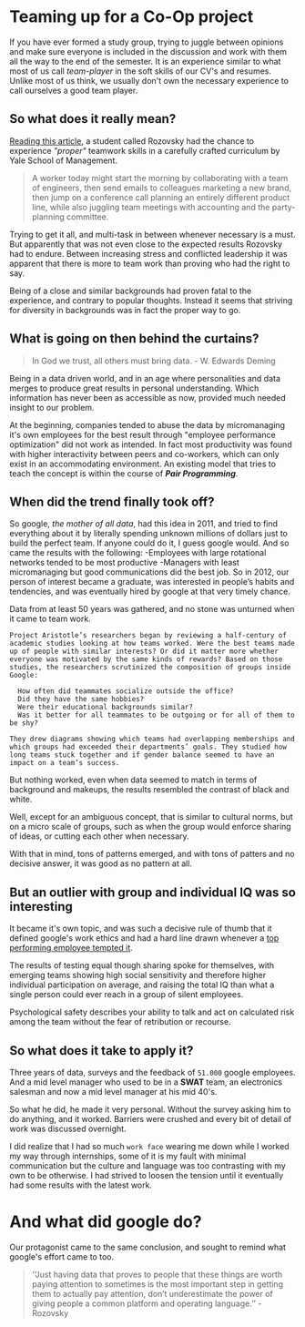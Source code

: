 # Teaming up for a Co-Op project

If you have ever formed a study group, trying to juggle between opinions and make sure everyone is included in the discussion and work with them all the way to the end of the semester. It is an experience similar to what most of us call *team-player* in the soft skills of our CV's and resumes. Unlike  most of us think, we usually don't own the necessary experience to call ourselves a good team player.

## So what does it really mean?

[Reading this article](https://www.nytimes.com/2016/02/28/magazine/what-google-learned-from-its-quest-to-build-the-perfect-team.html), a student called Rozovsky had the chance to experience *"proper"* teamwork skills in a carefully crafted curriculum by Yale School of Management. 

> A worker today might start the morning by collaborating with a team of engineers, then send emails to colleagues marketing a new brand, then jump on a conference call planning an entirely different product line, while also juggling team meetings with accounting and the party-planning committee.

Trying to get it all, and multi-task in between whenever necessary is a must. But apparently that was not even close to the expected results Rozovsky had to endure. Between increasing stress and conflicted leadership it was apparent that there is more to team work than proving who had the right to say.

Being of a close and similar backgrounds had proven fatal to the experience, and contrary to popular thoughts. Instead it seems that striving for diversity in backgrounds was in fact the proper way to go.

## What is going on then behind the curtains?
> In God we trust, all others must bring data. - W. Edwards Deming

Being in a data driven world, and in an age where personalities and data merges to produce great results in personal understanding. Which information has never been as accessible as now, provided much needed insight to our problem.

At the beginning, companies tended to abuse the data by micromanaging it's own employees for the best result through "employee performance optimization" did not work as intended. In fact most productivity was found with higher interactivity between peers and co-workers, which can only exist in an accommodating environment. An existing model that tries to teach the concept is within the course of ***Pair Programming***.

## When did the trend finally took off?

So google, *the mother of all data*, had this idea in 2011, and tried to find everything about it by literally spending unknown millions of dollars just to build the perfect team. If anyone could do it, I guess google would. And so came the results with the following: 
-Employees with large rotational networks tended to be most productive
-Managers with least micromanaging but good communications did the best job.
So in 2012, our person of interest became a graduate, was interested in people’s habits and tendencies, and was eventually hired by google at that very timely chance.

Data from at least 50 years was gathered, and no stone was unturned when it came to team work.

```
Project Aristotle’s researchers began by reviewing a half-century of academic studies looking at how teams worked. Were the best teams made up of people with similar interests? Or did it matter more whether everyone was motivated by the same kinds of rewards? Based on those studies, the researchers scrutinized the composition of groups inside Google:

  How often did teammates socialize outside the office? 
  Did they have the same hobbies? 
  Were their educational backgrounds similar? 
  Was it better for all teammates to be outgoing or for all of them to be shy? 

They drew diagrams showing which teams had overlapping memberships and which groups had exceeded their departments’ goals. They studied how long teams stuck together and if gender balance seemed to have an impact on a team’s success.
```
But nothing worked, even when data seemed to match in terms of background and makeups, the results resembled the contrast of black and white.

Well, except for an ambiguous concept, that is similar to cultural norms, but on a micro scale of groups, such as when the group would enforce sharing of ideas, or cutting each other when necessary. 

With that in mind, tons of patterns emerged, and with tons of patters and no decisive answer, it was good as no pattern at all.

## But an outlier with group and individual IQ was so interesting
It became it's own topic, and was such a decisive rule of thumb that it defined google's work ethics and had a hard line drawn whenever a [top performing employee tempted it](https://en.wikipedia.org/wiki/Google%27s_Ideological_Echo_Chamber).

The results of testing equal though sharing spoke for themselves, with emerging teams showing high social sensitivity and therefore higher individual participation on average, and raising the total IQ than what a single person could ever reach in a group of silent employees.

Psychological safety describes your ability to talk and act on calculated risk among the team without the fear of retribution or recourse. 

## So what does it take to apply it?

Three years of data, surveys and the feedback of `51.000` google employees. And a mid level manager who used to be in a **SWAT** team, an electronics salesman and now a mid level manager at his mid 40's.

So what he did, he made it very personal. Without the survey asking him to do anything, and it worked. Barriers were crushed and every bit of detail of work was discussed overnight. 

I did realize that I had so much `work face` wearing me down while I worked my way through internships, some of it is my fault with minimal communication but the culture and language was too contrasting with my own to be otherwise. I had strived to loosen the tension until it eventually had some results with the latest work.

# And what did google do? 
Our protagonist came to the same conclusion, and sought to remind what google's effort came to too.

> ‘‘Just having data that proves to people that these things are worth paying attention to sometimes is the most important step in getting them to actually pay attention, don’t underestimate the power of giving people a common platform and operating language.’’ -Rozovsky